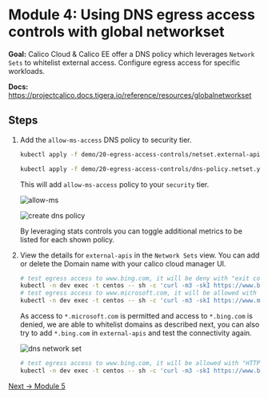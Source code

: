# Module 4: Using DNS egress access controls with global networkset 

**Goal:** Calico Cloud & Calico EE offer a DNS policy which leverages `Network Sets` to whitelist external access. Configure egress access for specific workloads.

**Docs:** https://projectcalico.docs.tigera.io/reference/resources/globalnetworkset

## Steps

1. Add the `allow-ms-access` DNS policy to security tier.

    ```bash
    kubectl apply -f demo/20-egress-access-controls/netset.external-apis.yaml

    kubectl apply -f demo/20-egress-access-controls/dns-policy.netset.yaml
    ```

    This will add `allow-ms-access` policy to your `security` tier. 

    ![allow-ms](https://user-images.githubusercontent.com/104035488/199724291-f33694cf-7980-4c24-ab21-f3d3c9b09d92.png)

    ![create dns policy](../img/create-dns-policy.png)

   

    By leveraging stats controls you can toggle additional metrics to be listed for each shown policy.

   


2. View the details for `external-apis` in the `Network Sets` view. You can add or delete the Domain name with your calico cloud manager UI.


    ```bash
    # test egress access to www.bing.com, it will be deny with "exit code 1".
    kubectl -n dev exec -t centos -- sh -c 'curl -m3 -skI https://www.bing.com 2>/dev/null | grep -i http'
    # test egress access to www.microsoft.com, it will be allowed with "HTTP/1.1 200".
    kubectl -n dev exec -t centos -- sh -c 'curl -m3 -skI https://www.microsoft.com 2>/dev/null | grep -i http'

    ```
    As access to `*.microsoft.com` is permitted and access to `*.bing.com` is denied, we are able to whitelist domains as described next, you can also try to add `*.bing.com` in `external-apis` and test the connectivity again.

    ![dns network set](../img/dns-network-set.png)


    ```bash
    # test egress access to www.bing.com, it will be allowed with "HTTP/1.1 200".
    kubectl -n dev exec -t centos -- sh -c 'curl -m3 -skI https://www.bing.com 2>/dev/null | grep -i http'
    ```

    

[Next -> Module 5](../calicocloud/using-alerts.md)
